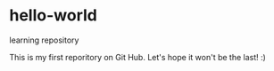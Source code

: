 # hello-world
learning repository

This is my first reporitory on Git Hub. Let's hope it won't be the last! :)
